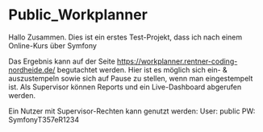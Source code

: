 # Public_Workplanner
Hallo Zusammen.
Dies ist ein erstes Test-Projekt, dass ich nach einem Online-Kurs über Symfony 

Das Ergebnis kann auf der Seite https://workplanner.rentner-coding-nordheide.de/ begutachtet werden.
Hier ist es möglich sich ein- & auszustempeln sowie sich auf Pause zu stellen, wenn man eingestempelt ist.
Als Supervisor können Reports und ein Live-Dashboard abgerufen werden.

Ein Nutzer mit Supervisor-Rechten kann genutzt werden:
User: public
PW: SymfonyT357eR1234
